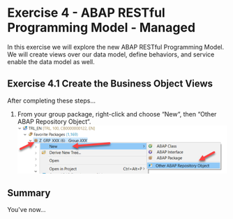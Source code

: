 # Exercise 4 - ABAP RESTful Programming Model - Managed

In this exercise we will explore the new ABAP RESTful Programming Model.  We will create views over our data model, define behaviors, and service enable the data model as well.  

## Exercise 4.1 Create the Business Object Views

After completing these steps...

1.	From your group package, right-click and choose “New“, then “Other ABAP Repository Object“.
![](/exercises/ex3/images/03_01_0010.png)



## Summary

You've now...

